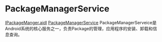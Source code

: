 # PackageManagerService

[IPackageManger.aidl](https://www.androidos.net.cn/android/2.3.7_r1/xref/frameworks/base/core/java/android/content/pm/IPackageManager.aidl)
[PackageManagerService](https://www.androidos.net.cn/android/2.3.7_r1/xref/frameworks/base/services/java/com/android/server/PackageManagerService.java)
PackageManagerServeice是Android系统的核心服务之一，负责Package的管理，应用程序的安装、卸载和信息查询。


